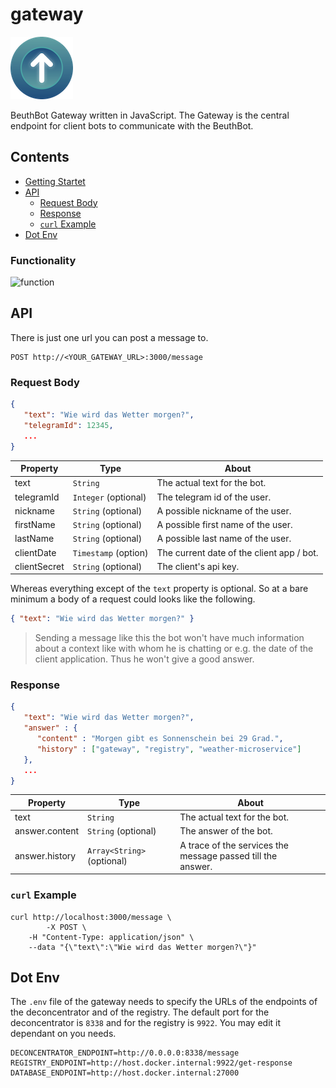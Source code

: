 # gateway

![Icon](.documentation/Icon100.png "Icon")

BeuthBot Gateway written in JavaScript. The Gateway is the central endpoint for client bots to communicate with the BeuthBot.

## Contents

* [Getting Startet](#Getting-Startet)
* [API](#API)
  * [Request Body](#Request-Body)
  * [Response](#Response)
  * [`curl` Example](#curl-Example)
* [Dot Env](#Dot-Env)



### Functionality

![function](http://www.plantuml.com/plantuml/proxy?cache=no&src=https://raw.githubusercontent.com/beuthbot/gateway/master/.documentation/uml/function.txt)




## API

There is just one url you can post a message to.
```http
POST http://<YOUR_GATEWAY_URL>:3000/message
```



### Request Body

```json
{
   "text": "Wie wird das Wetter morgen?",
   "telegramId": 12345,
   ...
}
```

| Property     | Type                 | About                                     |
| ------------ | -------------------- | ----------------------------------------- |
| text         | `String`             | The actual text for the bot.              |
| telegramId   | `Integer` (optional) | The telegram id of the user.              |
| nickname     | `String` (optional)  | A possible nickname of the user.          |
| firstName    | `String` (optional)  | A possible first name of the user.        |
| lastName     | `String` (optional)  | A possible last name of the user.         |
| clientDate   | `Timestamp` (option) | The current date of the client app / bot. |
| clientSecret | `String` (optional)  | The client's api key.                     |


Whereas everything except of the `text` property is optional. So at a bare minimum a body of a request could looks like the following.

```json
{ "text": "Wie wird das Wetter morgen?" }
```
> Sending a message like this the bot won't have much information about a context like with whom he is chatting or e.g. the date of the client application. Thus he won't give a good answer.



### Response

```json
{
   "text": "Wie wird das Wetter morgen?",
   "answer" : {
      "content" : "Morgen gibt es Sonnenschein bei 29 Grad.",
      "history" : ["gateway", "registry", "weather-microservice"]
   },
   ...
}
```

| Property       | Type                | About                                                        |
| -------------- | ------------------- | ------------------------------------------------------------ |
| text           | `String`            | The actual text for the bot.                                 |
| answer.content | `String` (optional) | The answer of the bot.                                       |
| answer.history | `Array<String>` (optional) | A trace of the services the message passed till the <br>answer. |



### `curl` Example



```shell
curl http://localhost:3000/message \
		-X POST \
    -H "Content-Type: application/json" \
    --data "{\"text\":\"Wie wird das Wetter morgen?\"}"
```



## Dot Env

The `.env` file of the gateway needs to specify the URLs of the endpoints of the deconcentrator and of the registry. The default port for the deconcentrator is `8338` and for the registry is `9922`. You may edit it dependant on you needs.

```dotenv
DECONCENTRATOR_ENDPOINT=http://0.0.0.0:8338/message
REGISTRY_ENDPOINT=http://host.docker.internal:9922/get-response
DATABASE_ENDPOINT=http://host.docker.internal:27000
```
